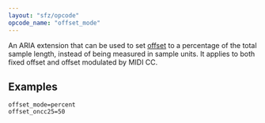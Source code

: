 ```yaml
---
layout: "sfz/opcode"
opcode_name: "offset_mode"
---
```

An ARIA extension that can be used to set [offset] to a percentage of the
total sample length, instead of being measured in sample units. It
applies to both fixed offset and offset modulated by MIDI CC.

## Examples

```
offset_mode=percent
offset_oncc25=50
```


[offset]: offset
